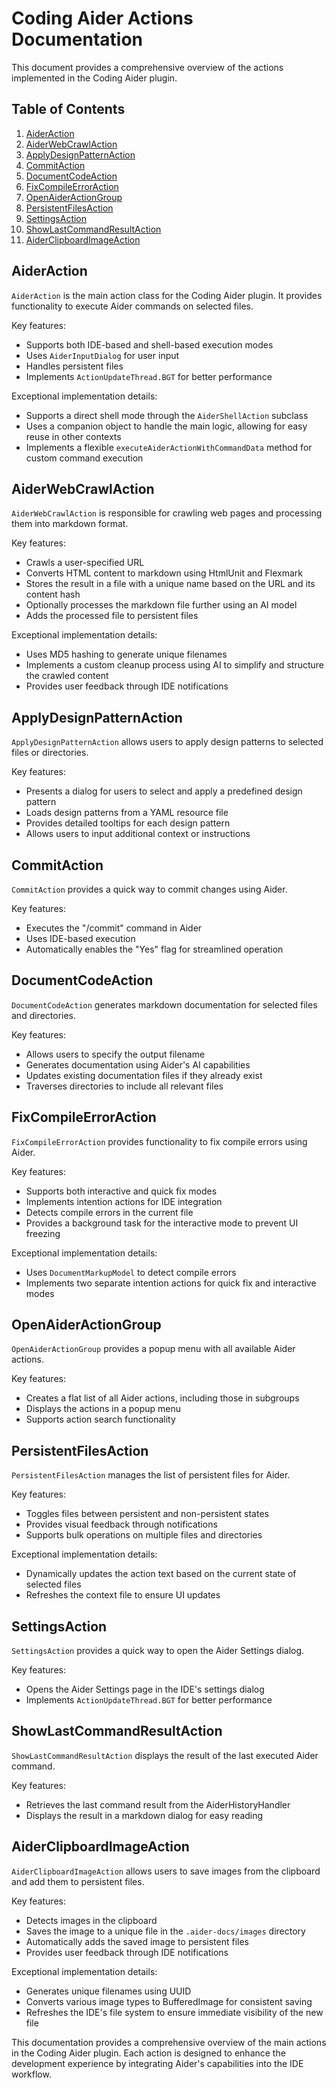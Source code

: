 # Coding Aider Actions Documentation

This document provides a comprehensive overview of the actions implemented in the Coding Aider plugin.

## Table of Contents

1. [AiderAction](#aideraction)
2. [AiderWebCrawlAction](#aiderwebcrawlaction)
3. [ApplyDesignPatternAction](#applydesignpatternaction)
4. [CommitAction](#commitaction)
5. [DocumentCodeAction](#documentcodeaction)
6. [FixCompileErrorAction](#fixcompileerroraction)
7. [OpenAiderActionGroup](#openaideractiongroup)
8. [PersistentFilesAction](#persistentfilesaction)
9. [SettingsAction](#settingsaction)
10. [ShowLastCommandResultAction](#showlastcommandresultaction)
11. [AiderClipboardImageAction](#aiderclipboardimageaction)

## AiderAction

`AiderAction` is the main action class for the Coding Aider plugin. It provides functionality to execute Aider commands
on selected files.

Key features:

- Supports both IDE-based and shell-based execution modes
- Uses `AiderInputDialog` for user input
- Handles persistent files
- Implements `ActionUpdateThread.BGT` for better performance

Exceptional implementation details:

- Supports a direct shell mode through the `AiderShellAction` subclass
- Uses a companion object to handle the main logic, allowing for easy reuse in other contexts
- Implements a flexible `executeAiderActionWithCommandData` method for custom command execution

## AiderWebCrawlAction

`AiderWebCrawlAction` is responsible for crawling web pages and processing them into markdown format.

Key features:

- Crawls a user-specified URL
- Converts HTML content to markdown using HtmlUnit and Flexmark
- Stores the result in a file with a unique name based on the URL and its content hash
- Optionally processes the markdown file further using an AI model
- Adds the processed file to persistent files

Exceptional implementation details:

- Uses MD5 hashing to generate unique filenames
- Implements a custom cleanup process using AI to simplify and structure the crawled content
- Provides user feedback through IDE notifications

## ApplyDesignPatternAction

`ApplyDesignPatternAction` allows users to apply design patterns to selected files or directories.

Key features:

- Presents a dialog for users to select and apply a predefined design pattern
- Loads design patterns from a YAML resource file
- Provides detailed tooltips for each design pattern
- Allows users to input additional context or instructions

## CommitAction

`CommitAction` provides a quick way to commit changes using Aider.

Key features:

- Executes the "/commit" command in Aider
- Uses IDE-based execution
- Automatically enables the "Yes" flag for streamlined operation

## DocumentCodeAction

`DocumentCodeAction` generates markdown documentation for selected files and directories.

Key features:

- Allows users to specify the output filename
- Generates documentation using Aider's AI capabilities
- Updates existing documentation files if they already exist
- Traverses directories to include all relevant files

## FixCompileErrorAction

`FixCompileErrorAction` provides functionality to fix compile errors using Aider.

Key features:

- Supports both interactive and quick fix modes
- Implements intention actions for IDE integration
- Detects compile errors in the current file
- Provides a background task for the interactive mode to prevent UI freezing

Exceptional implementation details:

- Uses `DocumentMarkupModel` to detect compile errors
- Implements two separate intention actions for quick fix and interactive modes

## OpenAiderActionGroup

`OpenAiderActionGroup` provides a popup menu with all available Aider actions.

Key features:

- Creates a flat list of all Aider actions, including those in subgroups
- Displays the actions in a popup menu
- Supports action search functionality

## PersistentFilesAction

`PersistentFilesAction` manages the list of persistent files for Aider.

Key features:

- Toggles files between persistent and non-persistent states
- Provides visual feedback through notifications
- Supports bulk operations on multiple files and directories

Exceptional implementation details:

- Dynamically updates the action text based on the current state of selected files
- Refreshes the context file to ensure UI updates

## SettingsAction

`SettingsAction` provides a quick way to open the Aider Settings dialog.

Key features:

- Opens the Aider Settings page in the IDE's settings dialog
- Implements `ActionUpdateThread.BGT` for better performance

## ShowLastCommandResultAction

`ShowLastCommandResultAction` displays the result of the last executed Aider command.

Key features:

- Retrieves the last command result from the AiderHistoryHandler
- Displays the result in a markdown dialog for easy reading

## AiderClipboardImageAction

`AiderClipboardImageAction` allows users to save images from the clipboard and add them to persistent files.

Key features:

- Detects images in the clipboard
- Saves the image to a unique file in the `.aider-docs/images` directory
- Automatically adds the saved image to persistent files
- Provides user feedback through IDE notifications

Exceptional implementation details:

- Generates unique filenames using UUID
- Converts various image types to BufferedImage for consistent saving
- Refreshes the IDE's file system to ensure immediate visibility of the new file

This documentation provides a comprehensive overview of the main actions in the Coding Aider plugin. Each action is
designed to enhance the development experience by integrating Aider's capabilities into the IDE workflow.
